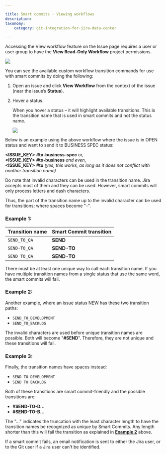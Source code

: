 ```yaml
---

title: Smart commits - Viewing workflows
description:
taxonomy:
    category: git-integration-for-jira-data-center

---
```


<div class="bbb-callout bbb--alert">
    <div class="irow">
    <div class="ilogobox">
        <span class="logoimg"></span>
    </div>
    <div class="imsgbox">
        Accessing the View workflow feature on the Issue page requires a user or user group to have the <b>View Read-Only Workflow</b> project permissions.
    </div>
    </div>
</div>


![](https://bigbrassband.atlassian.net/wiki/download/attachments/1930398494/gitserver-issue-page-view-workflow-sel.png?version=1&modificationDate=1630642891465&cacheVersion=1&api=v2)

You can see the available custom workflow transition commands for use with smart commits by doing the following:

1.  Open an issue and click **View Workflow** from the context of the issue (near the issue’s **Status**).

2.  Hover a status.

    When you hover a status – it will highlight available transitions. This is the transition name that is used in smart commits and not the status name.

    ![](https://bigbrassband.atlassian.net/wiki/download/attachments/1930398494/jira-workflow-hover(c).png?version=1&modificationDate=1630642891722&cacheVersion=1&api=v2)

Below is an example using the above workflow where the issue is in OPEN status and want to send it to BUSINESS SPEC status:

**<ISSUE\_KEY>** **#to-business-spec** or,<br>
**<ISSUE\_KEY>** **#to-business** _and even_,<br>
**<ISSUE\_KEY>** **#to** _(yes, this works, as long as it does not conflict with another transition name)_

Do note that invalid characters can be used in the transition name. Jira accepts most of them and they can be used. However, smart commits will only process letters and dash characters.

Thus, the part of the transition name up to the invalid character can be used for transitions; where spaces become "-".

### Example 1:

| Transition name | Smart Commit transition |
|:----------------|:------------------------|
| `SEND_TO_QA`    | **SEND**                |
| `SEND-TO_QA`    | **SEND-TO**             |
| `SEND TO_QA`    | **SEND-TO**             |

There must be at least one unique way to call each transition name. If you have multiple transition names from a single status that use the same word, the smart commits will fail.

### Example 2:

Another example, where an issue status NEW has these two transition paths:

*   `SEND_TO_DEVELOPMENT`
*   `SEND_TO_BACKLOG`
    
The invalid characters are used before unique transition names are possible. Both will become "**#SEND**". Therefore, they are not unique and these transitions will fail.

### Example 3:

Finally, the transition names have spaces instead:

*  `SEND TO DEVELOPMENT`
*  `SEND TO BACKLOG`

Both of these transitions are smart commit-friendly and the possible transitions are:

*   **#SEND-TO-D...**
*   **#SEND-TO-B...**

The "..." indicates the truncation with the least character length to have the transition names be recognized as unique by Smart Commits. Any length shorter than this will fail the transition as explained in [**Example 2**](#example-2) above.

<div class="bbb-callout bbb--info">
    <div class="irow">
    <div class="ilogobox">
        <span class="logoimg"></span>
    </div>
    <div class="imsgbox">
        If a smart commit fails, an email notification is sent to either the Jira user, or to the Git user if a Jira user can't be identified.
    </div>
    </div>
</div>


